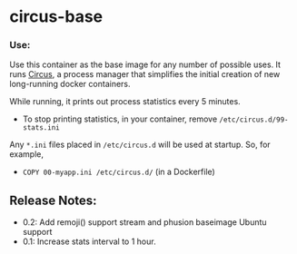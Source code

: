 # circus-base

### Use:

Use this container as the base image for any number of possible uses. It
runs [Circus](https://circus.readthedocs.io/en/latest/), a process manager
that simplifies the initial creation of new long-running docker containers.

While running, it prints out process statistics every 5 minutes.

- To stop printing statistics, in your container, remove
  `/etc/circus.d/99-stats.ini`

Any `*.ini` files placed in `/etc/circus.d` will be used at startup. So, for
example, 

- `COPY 00-myapp.ini /etc/circus.d/` (in a Dockerfile)


## Release Notes:

* 0.2: Add remoji() support stream and phusion baseimage Ubuntu support
* 0.1: Increase stats interval to 1 hour.
